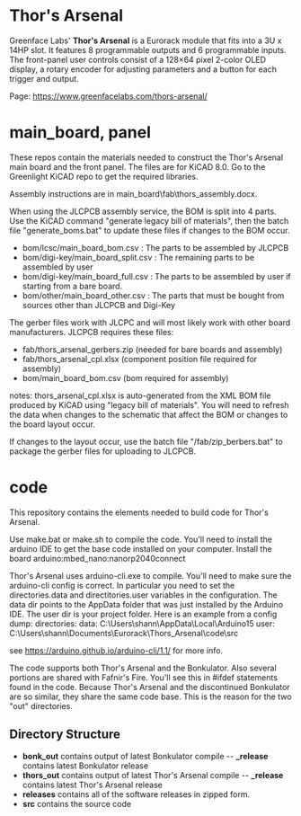 # Thor's Arsenal

Greenface Labs' **Thor's Arsenal** is a Eurorack module that fits into a 3U x 14HP slot. It features 8 programmable outputs and 6 programmable inputs. The front-panel user controls consist of a 128×64 pixel 2-color OLED display, a rotary encoder for adjusting parameters and a button for each trigger and output.

Page: https://www.greenfacelabs.com/thors-arsenal/

# main_board, panel

These repos contain the materials needed to construct the Thor's Arsenal main board and the front panel.
The files are for KiCAD 8.0. Go to the Greenlight KiCAD repo to get the required libraries.

Assembly instructions are in main_board\fab\thors_assembly.docx.

When using the JLCPCB assembly service, the BOM is split into 4 parts.
Use the KiCAD command "generate legacy bill of materials", then the batch file "generate_boms.bat" to update these files if changes to the BOM occur.

- bom/lcsc/main_board_bom.csv : The parts to be assembled by JLCPCB
- bom/digi-key/main_board_split.csv : The remaining parts to be assembled by user
- bom/digi-key/main_board_full.csv : The parts to be assembled by user if starting from a bare board.
- bom/other/main_board_other.csv : The parts that must be bought from sources other than JLCPCB and Digi-Key

The gerber files work with JLCPC and will most likely work with other board manufacturers. JLCPCB requires these files:

- fab/thors_arsenal_gerbers.zip (needed for bare boards and assembly)
- fab/thors_arsenal_cpl.xlsx (component position file required for assembly)
- bom/main_board_bom.csv (bom required for assembly)

notes: thors_arsenal_cpl.xlsx is auto-generated from the XML BOM file produced by KiCAD using "legacy bill of materials". You will need to refresh the data when changes to the schematic that affect the BOM or changes to the board layout occur.

If changes to the layout occur, use the batch file "/fab/zip_berbers.bat" to package the gerber files for uploading to JLCPCB.

# code

This repository contains the elements needed to build code for Thor's Arsenal.

Use make.bat or make.sh to compile the code. You'll need to install the arduino IDE to get the base code installed on your computer. Install the board arduino:mbed_nano:nanorp2040connect

Thor's Arsenal uses arduino-cli.exe to compile.
You'll need to make sure the arduino-cli config is correct. In particular you need to set the directories.data and directitories.user variables in the configuration.
The data dir points to the AppData folder that was just installed by the Arduino IDE.
The user dir is your project folder.
Here is an example from a config dump:
directories:
data: C:\Users\shann\AppData\Local\Arduino15
user: C:\Users\shann\Documents\Eurorack\Thors_Arsenal\code\src

see https://arduino.github.io/arduino-cli/1.1/ for more info.

The code supports both Thor's Arsenal and the Bonkulator. Also several portions are shared with Fafnir's Fire. You'll see this in #ifdef statements found in the code. Because Thor's Arsenal and the discontinued Bonkulator are so similar, they share the same code base. This is the reason for the two "out" directories.

## Directory Structure

- **bonk_out** contains output of latest Bonkulator compile
  -- **\_release** contains latest Bonkulator release
- **thors_out** contains output of latest Thor's Arsenal compile
  -- **\_release** contains latest Thor's Arsenal release
- **releases** contains all of the software releases in zipped form.
- **src** contains the source code
